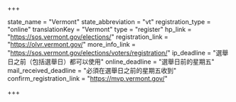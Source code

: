 +++

state_name = "Vermont"
state_abbreviation = "vt"
registration_type = "online"
translationKey = "Vermont"
type = "register"
hp_link = "https://sos.vermont.gov/elections/"
registration_link = "https://olvr.vermont.gov/"
more_info_link = "https://sos.vermont.gov/elections/voters/registration/"
ip_deadline = "選舉日之前（包括選舉日）都可以使用"
online_deadline = "選舉日前的星期五"
mail_received_deadline = "必須在選舉日之前的星期五收到"
confirm_registration_link = "https://mvp.vermont.gov/"

+++